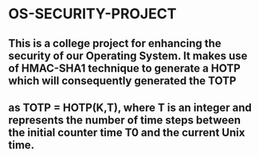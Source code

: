 # OS-SECURITY-PROJECT

## This is a college project for enhancing the security of our Operating System. It makes use of HMAC-SHA1 technique to generate a HOTP which will consequently generated the TOTP
## as TOTP = HOTP(K,T),  where T is an integer and represents the number of time steps between the initial counter time T0 and the current Unix time.
